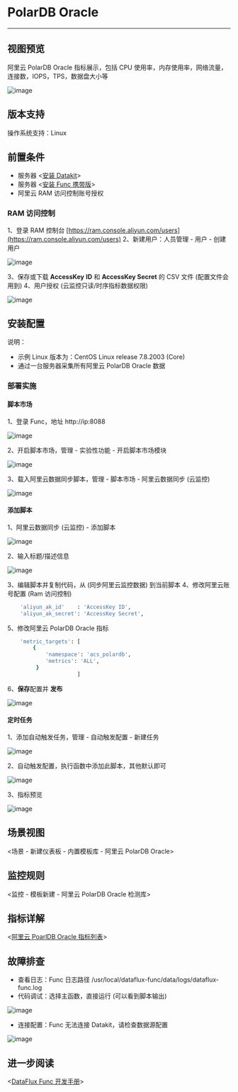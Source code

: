 
# PolarDB Oracle
---

## 视图预览

阿里云 PolarDB Oracle 指标展示，包括 CPU 使用率，内存使用率，网络流量，连接数，IOPS，TPS，数据盘大小等

![image](imgs/input-aliyun-oracle-1.png)

## 版本支持

操作系统支持：Linux

## 前置条件

- 服务器 <[安装 Datakit](../datakit/datakit-install.md)>
- 服务器 <[安装 Func 携带版](../dataflux-func/quick-start.md)>
- 阿里云 RAM 访问控制账号授权

### RAM 访问控制

1、登录 RAM 控制台  [https://ram.console.aliyun.com/users](https://ram.console.aliyun.com/users)
2、新建用户：人员管理 - 用户 - 创建用户

![image](imgs/input-aliyun-oracle-2.png)

3、保存或下载 **AccessKey** **ID** 和 **AccessKey Secret** 的 CSV 文件 (配置文件会用到)
4、用户授权 (云监控只读/时序指标数据权限)

![image](imgs/input-aliyun-oracle-3.png)

## 安装配置

说明：

- 示例 Linux 版本为：CentOS Linux release 7.8.2003 (Core)
- 通过一台服务器采集所有阿里云 PolarDB Oracle 数据

### 部署实施

#### 脚本市场

1、登录 Func，地址 http://ip:8088

![image](imgs/input-aliyun-oracle-4.png)

2、开启脚本市场，管理 - 实验性功能 - 开启脚本市场模块

![image](imgs/input-aliyun-oracle-5.png)

3、载入阿里云数据同步脚本，管理 - 脚本市场 - 阿里云数据同步 (云监控)

![image](imgs/input-aliyun-oracle-6.png)

#### 添加脚本

1、阿里云数据同步 (云监控) - 添加脚本

![image](imgs/input-aliyun-oracle-7.png)

2、输入标题/描述信息

![image](imgs/input-aliyun-oracle-8.png)

3、编辑脚本并复制代码，从 (同步阿里云监控数据) 到当前脚本
4、修改阿里云账号配置 (Ram 访问控制)

```bash
    'aliyun_ak_id'    : 'AccessKey ID',
    'aliyun_ak_secret': 'AccessKey Secret',
```

5、修改阿里云 PolarDB Oracle 指标

```bash
    'metric_targets': [
        {
            'namespace': 'acs_polardb',
            'metrics': 'ALL',
         }           
                      ]
```

6、**保存**配置并 **发布**

![image](imgs/input-aliyun-oracle-9.png)

#### 定时任务

1、添加自动触发任务，管理 - 自动触发配置 - 新建任务

![image](imgs/input-aliyun-oracle-10.png)

2、自动触发配置，执行函数中添加此脚本，其他默认即可

![image](imgs/input-aliyun-oracle-11.png)

3、指标预览

![image](imgs/input-aliyun-oracle-12.png)

## 场景视图

<场景 - 新建仪表板 - 内置模板库 - 阿里云 PolarDB Oracle>

## 监控规则

<监控 - 模板新建 - 阿里云 PolarDB Oracle 检测库>

## 指标详解

<[阿里云 PoarlDB Oracle 指标列表](https://help.aliyun.com/document_detail/165837.html)>

## 故障排查

- 查看日志：Func 日志路径 /usr/local/dataflux-func/data/logs/dataflux-func.log
- 代码调试：选择主函数，直接运行 (可以看到脚本输出)

![image](imgs/input-aliyun-oracle-13.png)

- 连接配置：Func 无法连接 Datakit，请检查数据源配置

![image](imgs/input-aliyun-oracle-14.png)

## 进一步阅读

<[DataFlux Func 开发手册](https://func.guance.com/#/read?q=%2Fdataflux%2Ffunc%2Fdevelopment-guide.md)>
